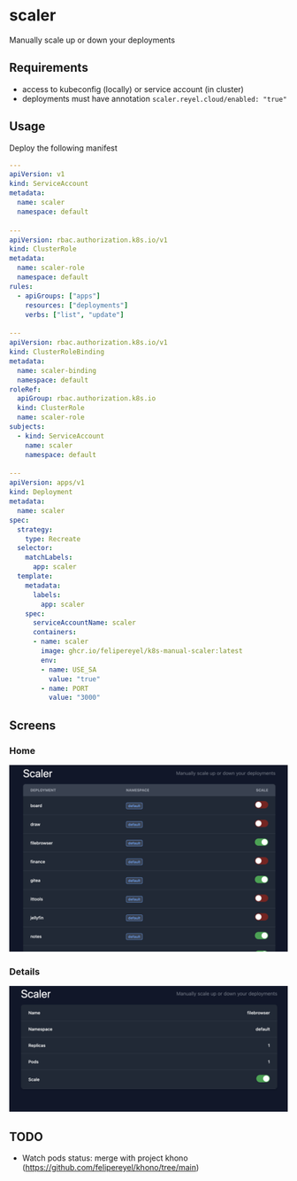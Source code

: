 # scaler

Manually scale up or down your deployments

## Requirements

- access to kubeconfig (locally) or service account (in cluster)
- deployments must have annotation `scaler.reyel.cloud/enabled: "true"`


## Usage

Deploy the following manifest

```yaml
---
apiVersion: v1
kind: ServiceAccount
metadata:
  name: scaler
  namespace: default

---
apiVersion: rbac.authorization.k8s.io/v1
kind: ClusterRole
metadata:
  name: scaler-role
  namespace: default
rules:
  - apiGroups: ["apps"]
    resources: ["deployments"]
    verbs: ["list", "update"]

---
apiVersion: rbac.authorization.k8s.io/v1
kind: ClusterRoleBinding
metadata:
  name: scaler-binding
  namespace: default
roleRef:
  apiGroup: rbac.authorization.k8s.io
  kind: ClusterRole
  name: scaler-role
subjects:
  - kind: ServiceAccount
    name: scaler
    namespace: default

---
apiVersion: apps/v1
kind: Deployment
metadata:
  name: scaler
spec:
  strategy:
    type: Recreate
  selector:
    matchLabels:
      app: scaler
  template:
    metadata:
      labels:
        app: scaler
    spec:
      serviceAccountName: scaler
      containers:
      - name: scaler
        image: ghcr.io/felipereyel/k8s-manual-scaler:latest
        env:
        - name: USE_SA
          value: "true"
        - name: PORT
          value: "3000"

```

## Screens

### Home
![screenshot](screenshot/list.png)

### Details
![screenshot](screenshot/details.png)


## TODO

- Watch pods status: merge with project khono (https://github.com/felipereyel/khono/tree/main)
